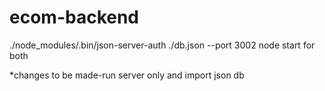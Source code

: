 # ecom-backend
 ./node_modules/.bin/json-server-auth ./db.json --port 3002
 node start for both

 *changes to be made-run server only and import json db